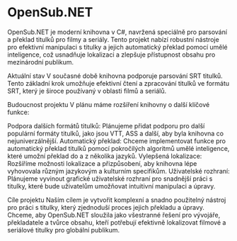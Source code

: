 # OpenSub.NET

OpenSub.NET je moderní knihovna v C#, navržená speciálně pro parsování a překlad titulků pro filmy a seriály. Tento projekt nabízí robustní nástroje pro efektivní manipulaci s titulky a jejich automatický překlad pomocí umělé inteligence, což usnadňuje lokalizaci a zlepšuje přístupnost obsahu pro mezinárodní publikum.

Aktuální stav
V současné době knihovna podporuje parsování SRT titulků. Tento základní krok umožňuje efektivní čtení a zpracování titulků ve formátu SRT, který je široce používaný v oblasti filmů a seriálů.

Budoucnost projektu
V plánu máme rozšíření knihovny o další klíčové funkce:

Podpora dalších formátů titulků: Plánujeme přidat podporu pro další populární formáty titulků, jako jsou VTT, ASS a další, aby byla knihovna co nejuniverzálnější.
Automatický překlad: Chceme implementovat funkce pro automatický překlad titulků pomocí pokročilých algoritmů umělé inteligence, které umožní překlad do a z několika jazyků.
Vylepšená lokalizace: Rozšíříme možnosti lokalizace a přizpůsobení, aby knihovna lépe vyhovovala různým jazykovým a kulturním specifikům.
Uživatelské rozhraní: Plánujeme vyvinout grafické uživatelské rozhraní pro snadnější práci s titulky, které bude uživatelům umožňovat intuitivní manipulaci a úpravy.

Cíle projektu
Naším cílem je vytvořit komplexní a snadno použitelný nástroj pro práci s titulky, který zjednoduší proces jejich překladu a úpravy. Chceme, aby OpenSub.NET sloužila jako všestranné řešení pro vývojáře, překladatele a tvůrce obsahu, kteří potřebují efektivně lokalizovat filmové a seriálové titulky pro globální publikum.
